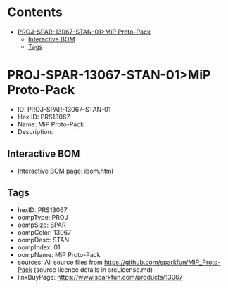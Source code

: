 



Contents
========

* [PROJ-SPAR-13067-STAN-01>MiP Proto-Pack](#proj-spar-13067-stan-01mip-proto-pack)
	* [Interactive BOM](#interactive-bom)
	* [Tags](#tags)

# PROJ-SPAR-13067-STAN-01>MiP Proto-Pack

- ID: PROJ-SPAR-13067-STAN-01
- Hex ID: PRS13067
- Name: MiP Proto-Pack
- Description: 

## Interactive BOM

- Interactive BOM page: [ibom.html](kicad/bom/ibom.html)

## Tags

- hexID: PRS13067
- oompType: PROJ
- oompSize: SPAR
- oompColor: 13067
- oompDesc: STAN
- oompIndex: 01
- oompName: MiP Proto-Pack
- sources: All source files from https://github.com/sparkfun/MiP_Proto-Pack (source licence details in srcLicense.md)
- linkBuyPage: https://www.sparkfun.com/products/13067
